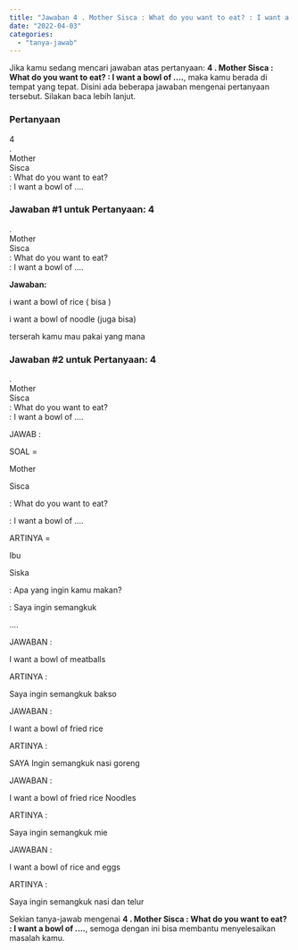 ```yaml
---
title: "Jawaban 4 . Mother Sisca : What do you want to eat? : I want a bowl of ....​"
date: "2022-04-03"
categories: 
  - "tanya-jawab"
---
```


Jika kamu sedang mencari jawaban atas pertanyaan: **4 . Mother Sisca : What do you want to eat? : I want a bowl of ....​**, maka kamu berada di tempat yang tepat. Disini ada beberapa jawaban mengenai pertanyaan tersebut. Silakan baca lebih lanjut.

### Pertanyaan

4  
.  
Mother  
Sisca  
: What do you want to eat?  
: I want a bowl of ....​

### Jawaban #1 untuk Pertanyaan: 4  
.  
Mother  
Sisca  
: What do you want to eat?  
: I want a bowl of ....​

**Jawaban:**

i want a bowl of rice ( bisa )

i want a bowl of noodle (juga bisa)

terserah kamu mau pakai yang mana

### Jawaban #2 untuk Pertanyaan: 4  
.  
Mother  
Sisca  
: What do you want to eat?  
: I want a bowl of ....​

JAWAB :

SOAL =

Mother

Sisca

: What do you want to eat?

: I want a bowl of ....​

ARTINYA =

Ibu

Siska

: Apa yang ingin kamu makan?

: Saya ingin semangkuk

....

JAWABAN :

I want a bowl of meatballs

ARTINYA :

Saya ingin semangkuk bakso

JAWABAN :

I want a bowl of fried rice

ARTINYA :

SAYA Ingin semangkuk nasi goreng

JAWABAN :

I want a bowl of fried rice Noodles

ARTINYA :

Saya ingin semangkuk mie

JAWABAN :

I want a bowl of rice and eggs

ARTINYA :

Saya ingin semangkuk nasi dan telur

Sekian tanya-jawab mengenai **4 . Mother Sisca : What do you want to eat? : I want a bowl of ....​**, semoga dengan ini bisa membantu menyelesaikan masalah kamu.
